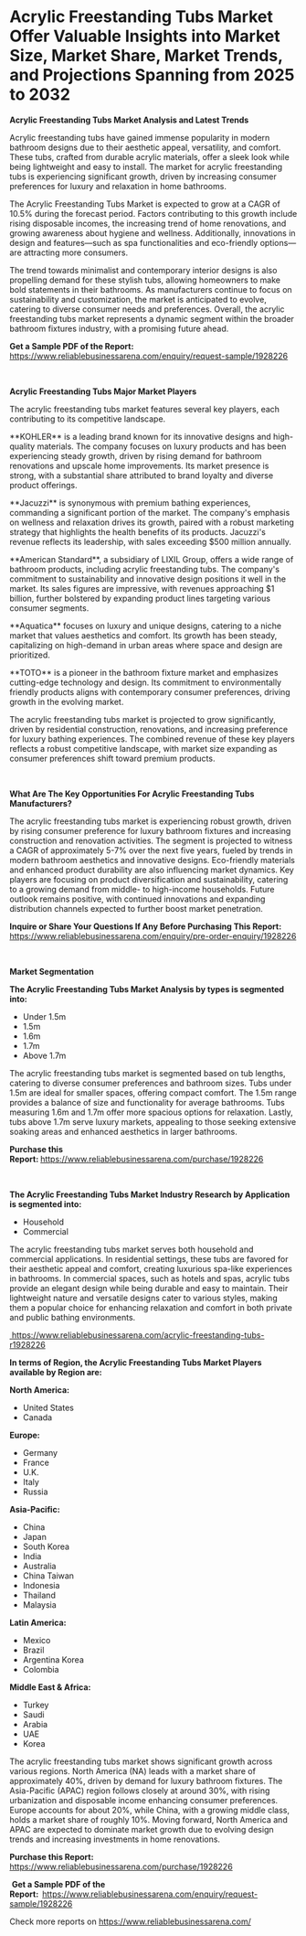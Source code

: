 <p><h1>Acrylic Freestanding Tubs Market Offer Valuable Insights into Market Size, Market Share, Market Trends, and Projections Spanning from 2025 to 2032</h1></p><p><strong>Acrylic Freestanding Tubs Market Analysis and Latest Trends</strong></p>
<p><p>Acrylic freestanding tubs have gained immense popularity in modern bathroom designs due to their aesthetic appeal, versatility, and comfort. These tubs, crafted from durable acrylic materials, offer a sleek look while being lightweight and easy to install. The market for acrylic freestanding tubs is experiencing significant growth, driven by increasing consumer preferences for luxury and relaxation in home bathrooms. </p><p>The Acrylic Freestanding Tubs Market is expected to grow at a CAGR of 10.5% during the forecast period. Factors contributing to this growth include rising disposable incomes, the increasing trend of home renovations, and growing awareness about hygiene and wellness. Additionally, innovations in design and features—such as spa functionalities and eco-friendly options—are attracting more consumers. </p><p>The trend towards minimalist and contemporary interior designs is also propelling demand for these stylish tubs, allowing homeowners to make bold statements in their bathrooms. As manufacturers continue to focus on sustainability and customization, the market is anticipated to evolve, catering to diverse consumer needs and preferences. Overall, the acrylic freestanding tubs market represents a dynamic segment within the broader bathroom fixtures industry, with a promising future ahead.</p></p>
<p><strong>Get a Sample PDF of the Report:&nbsp;</strong> <a href="https://www.reliablebusinessarena.com/enquiry/request-sample/1928226?utm_campaign=2990&utm_medium=2&utm_source=Github&utm_content=ia&utm_term=29032025&utm_id=acrylic-freestanding-tubs">https://www.reliablebusinessarena.com/enquiry/request-sample/1928226</a></p>
<p>&nbsp;</p>
<p><strong>Acrylic Freestanding Tubs Major Market Players</strong></p>
<p><p>The acrylic freestanding tubs market features several key players, each contributing to its competitive landscape.</p><p>**KOHLER** is a leading brand known for its innovative designs and high-quality materials. The company focuses on luxury products and has been experiencing steady growth, driven by rising demand for bathroom renovations and upscale home improvements. Its market presence is strong, with a substantial share attributed to brand loyalty and diverse product offerings.</p><p>**Jacuzzi** is synonymous with premium bathing experiences, commanding a significant portion of the market. The company's emphasis on wellness and relaxation drives its growth, paired with a robust marketing strategy that highlights the health benefits of its products. Jacuzzi's revenue reflects its leadership, with sales exceeding $500 million annually.</p><p>**American Standard**, a subsidiary of LIXIL Group, offers a wide range of bathroom products, including acrylic freestanding tubs. The company's commitment to sustainability and innovative design positions it well in the market. Its sales figures are impressive, with revenues approaching $1 billion, further bolstered by expanding product lines targeting various consumer segments.</p><p>**Aquatica** focuses on luxury and unique designs, catering to a niche market that values aesthetics and comfort. Its growth has been steady, capitalizing on high-demand in urban areas where space and design are prioritized.</p><p>**TOTO** is a pioneer in the bathroom fixture market and emphasizes cutting-edge technology and design. Its commitment to environmentally friendly products aligns with contemporary consumer preferences, driving growth in the evolving market.</p><p>The acrylic freestanding tubs market is projected to grow significantly, driven by residential construction, renovations, and increasing preference for luxury bathing experiences. The combined revenue of these key players reflects a robust competitive landscape, with market size expanding as consumer preferences shift toward premium products.</p></p>
<p>&nbsp;</p>
<p><strong>What Are The Key Opportunities For Acrylic Freestanding Tubs Manufacturers?</strong></p>
<p><p>The acrylic freestanding tubs market is experiencing robust growth, driven by rising consumer preference for luxury bathroom fixtures and increasing construction and renovation activities. The segment is projected to witness a CAGR of approximately 5-7% over the next five years, fueled by trends in modern bathroom aesthetics and innovative designs. Eco-friendly materials and enhanced product durability are also influencing market dynamics. Key players are focusing on product diversification and sustainability, catering to a growing demand from middle- to high-income households. Future outlook remains positive, with continued innovations and expanding distribution channels expected to further boost market penetration.</p></p>
<p><strong>Inquire or Share Your Questions If Any Before Purchasing This Report:</strong> <a href="https://www.reliablebusinessarena.com/enquiry/pre-order-enquiry/1928226?utm_campaign=2990&utm_medium=2&utm_source=Github&utm_content=ia&utm_term=29032025&utm_id=acrylic-freestanding-tubs">https://www.reliablebusinessarena.com/enquiry/pre-order-enquiry/1928226</a></p>
<p>&nbsp;</p>
<p><strong>Market Segmentation</strong></p>
<p><strong>The Acrylic Freestanding Tubs Market Analysis by types is segmented into:</strong></p>
<p><ul><li>Under 1.5m</li><li>1.5m</li><li>1.6m</li><li>1.7m</li><li>Above 1.7m</li></ul></p>
<p><p>The acrylic freestanding tubs market is segmented based on tub lengths, catering to diverse consumer preferences and bathroom sizes. Tubs under 1.5m are ideal for smaller spaces, offering compact comfort. The 1.5m range provides a balance of size and functionality for average bathrooms. Tubs measuring 1.6m and 1.7m offer more spacious options for relaxation. Lastly, tubs above 1.7m serve luxury markets, appealing to those seeking extensive soaking areas and enhanced aesthetics in larger bathrooms.</p></p>
<p><strong>Purchase this Report:&nbsp;</strong><a href="https://www.reliablebusinessarena.com/purchase/1928226?utm_campaign=2990&utm_medium=2&utm_source=Github&utm_content=ia&utm_term=29032025&utm_id=acrylic-freestanding-tubs">https://www.reliablebusinessarena.com/purchase/1928226</a></p>
<p>&nbsp;</p>
<p><strong>The Acrylic Freestanding Tubs Market Industry Research by Application is segmented into:</strong></p>
<p><ul><li>Household</li><li>Commercial</li></ul></p>
<p><p>The acrylic freestanding tubs market serves both household and commercial applications. In residential settings, these tubs are favored for their aesthetic appeal and comfort, creating luxurious spa-like experiences in bathrooms. In commercial spaces, such as hotels and spas, acrylic tubs provide an elegant design while being durable and easy to maintain. Their lightweight nature and versatile designs cater to various styles, making them a popular choice for enhancing relaxation and comfort in both private and public bathing environments.</p></p>
<p><a href="https://www.reliablebusinessarena.com/acrylic-freestanding-tubs-r1928226?utm_campaign=2990&utm_medium=2&utm_source=Github&utm_content=ia&utm_term=29032025&utm_id=acrylic-freestanding-tubs">&nbsp;https://www.reliablebusinessarena.com/acrylic-freestanding-tubs-r1928226</a></p>
<p><strong>In terms of Region, the Acrylic Freestanding Tubs Market Players available by Region are:</strong></p>
<p>
    <p> <strong> North America: </strong>
        <ul>
            <li>United States</li>
            <li>Canada</li>
        </ul>
        </p> 
    <p> <strong> Europe: </strong>
        <ul>
            <li>Germany</li>
            <li>France</li>
            <li>U.K.</li>
            <li>Italy</li>
            <li>Russia</li>
        </ul>
        </p> 
    <p> <strong> Asia-Pacific: </strong>
        <ul>
            <li>China</li>
            <li>Japan</li>
            <li>South Korea</li>
            <li>India</li>
            <li>Australia</li>
            <li>China Taiwan</li>
            <li>Indonesia</li>
            <li>Thailand</li>
            <li>Malaysia</li>
        </ul>
        </p> 
    <p> <strong> Latin America: </strong>
        <ul>
            <li>Mexico</li>
            <li>Brazil</li>
            <li>Argentina Korea</li>
            <li>Colombia</li>
        </ul>
        </p> 
    <p> <strong> Middle East & Africa: </strong>
        <ul>
            <li>Turkey</li>
            <li>Saudi</li>
            <li>Arabia</li>
            <li>UAE</li>
            <li>Korea</li>
        </ul>
    </p>
    </p>
<p><p>The acrylic freestanding tubs market shows significant growth across various regions. North America (NA) leads with a market share of approximately 40%, driven by demand for luxury bathroom fixtures. The Asia-Pacific (APAC) region follows closely at around 30%, with rising urbanization and disposable income enhancing consumer preferences. Europe accounts for about 20%, while China, with a growing middle class, holds a market share of roughly 10%. Moving forward, North America and APAC are expected to dominate market growth due to evolving design trends and increasing investments in home renovations.</p></p>
<p><strong>Purchase this Report: </strong><a href="https://www.reliablebusinessarena.com/purchase/1928226?utm_campaign=2990&utm_medium=2&utm_source=Github&utm_content=ia&utm_term=29032025&utm_id=acrylic-freestanding-tubs">https://www.reliablebusinessarena.com/purchase/1928226</a></p>
<p>&nbsp;<strong>Get a Sample PDF of the Report:&nbsp;&nbsp;</strong><a href="https://www.reliablebusinessarena.com/enquiry/request-sample/1928226?utm_campaign=2990&utm_medium=2&utm_source=Github&utm_content=ia&utm_term=29032025&utm_id=acrylic-freestanding-tubs">https://www.reliablebusinessarena.com/enquiry/request-sample/1928226</a></p>
<p><strong></strong></p>
<p>Check more reports on <a href="https://www.reliablebusinessarena.com/?utm_campaign=2990&utm_medium=2&utm_source=Github&utm_content=ia&utm_term=29032025&utm_id=acrylic-freestanding-tubs">https://www.reliablebusinessarena.com/</a></p>